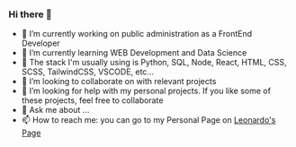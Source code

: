 ### Hi there 👋


- 🔭 I’m currently working on public administration as a FrontEnd Developer
- 🌱 I’m currently learning WEB Development and Data Science
- 🌱 The stack I'm usually using is Python, SQL, Node, React, HTML, CSS, SCSS, TailwindCSS, VSCODE, etc...
- 👯 I’m looking to collaborate on with relevant projects
- 🤔 I’m looking for help with my personal projects. If you like some of these projects, feel free to collaborate
- 💬 Ask me about ...
- 📫 How to reach me: you can go to my Personal Page on <a href="https://leonardops91.github.io" target="_blank">Leonardo's Page</a>

